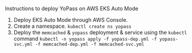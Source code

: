 Instructions to deploy YoPass on AWS EKS Auto Mode
  1. Deploy EKS Auto Mode through AWS Console.
  2. Create a namespace. ` kubectl create ns yopass `
  3. Deploy the `memcached` & `yopass` deployment & service using the `kubectl` command
     ` kubectl -n yopass apply -f yopass-dep.yml -f yopass-svc.yml -f memcached-dep.yml -f memcached-svc.yml `
